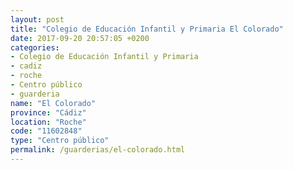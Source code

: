 ```yaml
---
layout: post
title: "Colegio de Educación Infantil y Primaria El Colorado"
date: 2017-09-20 20:57:05 +0200
categories:
- Colegio de Educación Infantil y Primaria
- cadiz
- roche
- Centro público
- guarderia
name: "El Colorado"
province: "Cádiz"
location: "Roche"
code: "11602848"
type: "Centro público"
permalink: /guarderias/el-colorado.html
---
```

